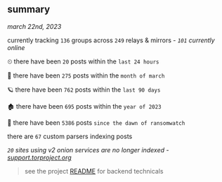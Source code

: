 
## summary
_march 22nd, 2023_

currently tracking `136` groups across `249` relays & mirrors - _`101` currently online_

⏲ there have been `20` posts within the `last 24 hours`

🦈 there have been `275` posts within the `month of march`

🪐 there have been `762` posts within the `last 90 days`

🏚 there have been `695` posts within the `year of 2023`

🦕 there have been `5386` posts `since the dawn of ransomwatch`

there are `67` custom parsers indexing posts

_`20` sites using v2 onion services are no longer indexed - [support.torproject.org](https://support.torproject.org/onionservices/v2-deprecation/)_

> see the project [README](https://github.com/joshhighet/ransomwatch#ransomwatch--) for backend technicals
